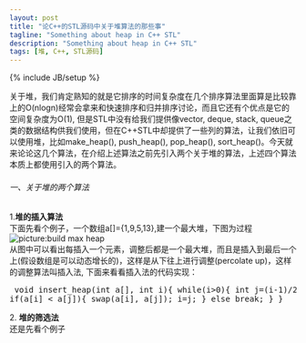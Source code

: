 ```yaml
---
layout: post
title: "论C++的STL源码中关于堆算法的那些事"
tagline: "Something about heap in C++ STL"
description: "Something about heap in C++ STL"
tags: [堆, C++, STL源码]
---
```

{% include JB/setup %}

关于堆，我们肯定熟知的就是它排序的时间复杂度在几个排序算法里面算是比较靠上的O(nlogn)经常会拿来和快速排序和归并排序讨论，而且它还有个优点是它的空间复杂度为O(1), 但是STL中没有给我们提供像vector, deque, stack, queue之类的数据结构供我们使用，但在C++STL中却提供了一些列的算法，让我们依旧可以使用堆，比如make_heap(), push_heap(), pop_heap(), sort_heap()。今天就来论论这几个算法，在介绍上述算法之前先引入两个关于堆的算法，上述四个算法本质上都使用引入的两个算法。 

###### 一、关于堆的两个算法  

1\.__堆的插入算法__  
下面先看个例子，一个数组a[]={1,9,5,13},建一个最大堆，下图为过程  
![picture:build max heap][1]  
从图中可以看出每插入一个元素，调整后都是一个最大堆，而且是插入到最后一个上(假设数组是可以动态增长的)，这样是从下往上进行调整(percolate up)，这样的调整算法叫插入法, 下面来看看插入法的代码实现：  
    <pre>
        void insert_heap(int a[], int i){
            while(i>0){
                int j=(i-1)/2;
                if(a[i] < a[j]){
                    swap(a[i], a[j]);
                    i=j;
                }
                else break;
            }
        }
    </pre>  

2\. __堆的筛选法__  
还是先看个例子

[1]:http://imagle.github.io/static/img/eclipse-linux-01.png 
[2]:http://imagle.github.io/static/img/eclipse-linux-02.png
[3]:http://imagle.github.io/static/img/eclipse-linux-03.png
[4]:http://imagle.github.io/static/img/eclipse-linux-04.png
